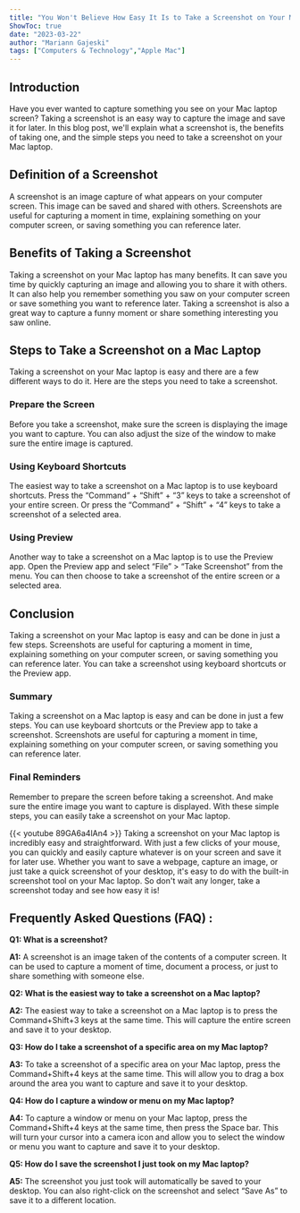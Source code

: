 ```yaml
---
title: "You Won't Believe How Easy It Is to Take a Screenshot on Your Mac Laptop!"
ShowToc: true 
date: "2023-03-22"
author: "Mariann Gajeski" 
tags: ["Computers & Technology","Apple Mac"]
---
```

## Introduction

Have you ever wanted to capture something you see on your Mac laptop screen? Taking a screenshot is an easy way to capture the image and save it for later. In this blog post, we'll explain what a screenshot is, the benefits of taking one, and the simple steps you need to take a screenshot on your Mac laptop. 

## Definition of a Screenshot

A screenshot is an image capture of what appears on your computer screen. This image can be saved and shared with others. Screenshots are useful for capturing a moment in time, explaining something on your computer screen, or saving something you can reference later. 

## Benefits of Taking a Screenshot

Taking a screenshot on your Mac laptop has many benefits. It can save you time by quickly capturing an image and allowing you to share it with others. It can also help you remember something you saw on your computer screen or save something you want to reference later. Taking a screenshot is also a great way to capture a funny moment or share something interesting you saw online. 

## Steps to Take a Screenshot on a Mac Laptop

Taking a screenshot on your Mac laptop is easy and there are a few different ways to do it. Here are the steps you need to take a screenshot. 

### Prepare the Screen

Before you take a screenshot, make sure the screen is displaying the image you want to capture. You can also adjust the size of the window to make sure the entire image is captured. 

### Using Keyboard Shortcuts

The easiest way to take a screenshot on a Mac laptop is to use keyboard shortcuts. Press the “Command” + “Shift” + “3” keys to take a screenshot of your entire screen. Or press the “Command” + “Shift” + “4” keys to take a screenshot of a selected area. 

### Using Preview

Another way to take a screenshot on a Mac laptop is to use the Preview app. Open the Preview app and select “File” > “Take Screenshot” from the menu. You can then choose to take a screenshot of the entire screen or a selected area. 

## Conclusion 

Taking a screenshot on your Mac laptop is easy and can be done in just a few steps. Screenshots are useful for capturing a moment in time, explaining something on your computer screen, or saving something you can reference later. You can take a screenshot using keyboard shortcuts or the Preview app. 

### Summary 

Taking a screenshot on a Mac laptop is easy and can be done in just a few steps. You can use keyboard shortcuts or the Preview app to take a screenshot. Screenshots are useful for capturing a moment in time, explaining something on your computer screen, or saving something you can reference later. 

### Final Reminders 

Remember to prepare the screen before taking a screenshot. And make sure the entire image you want to capture is displayed. With these simple steps, you can easily take a screenshot on your Mac laptop.

{{< youtube 89GA6a4lAn4 >}} 
Taking a screenshot on your Mac laptop is incredibly easy and straightforward. With just a few clicks of your mouse, you can quickly and easily capture whatever is on your screen and save it for later use. Whether you want to save a webpage, capture an image, or just take a quick screenshot of your desktop, it's easy to do with the built-in screenshot tool on your Mac laptop. So don't wait any longer, take a screenshot today and see how easy it is!

## Frequently Asked Questions (FAQ) :
**Q1: What is a screenshot?**

**A1:** A screenshot is an image taken of the contents of a computer screen. It can be used to capture a moment of time, document a process, or just to share something with someone else.

**Q2: What is the easiest way to take a screenshot on a Mac laptop?**

**A2:** The easiest way to take a screenshot on a Mac laptop is to press the Command+Shift+3 keys at the same time. This will capture the entire screen and save it to your desktop.

**Q3: How do I take a screenshot of a specific area on my Mac laptop?**

**A3:** To take a screenshot of a specific area on your Mac laptop, press the Command+Shift+4 keys at the same time. This will allow you to drag a box around the area you want to capture and save it to your desktop.

**Q4: How do I capture a window or menu on my Mac laptop?**

**A4:** To capture a window or menu on your Mac laptop, press the Command+Shift+4 keys at the same time, then press the Space bar. This will turn your cursor into a camera icon and allow you to select the window or menu you want to capture and save it to your desktop.

**Q5: How do I save the screenshot I just took on my Mac laptop?**

**A5:** The screenshot you just took will automatically be saved to your desktop. You can also right-click on the screenshot and select “Save As” to save it to a different location.





